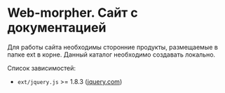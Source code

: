 Web-morpher. Сайт с документацией
=

Для работы сайта необходимы сторонние продукты, размещаемые в папке ext в корне. Данный каталог необходимо создавать локально.

Список зависимостей:

  - `ext/jquery.js` >= 1.8.3 ([jquery.com](http://jquery.com/))

